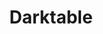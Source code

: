---
blog: https://darktable.org/blog/%27%3Eblog%3C/a%3E%3C/li%3E
codehost: https://github.com/darktable-org/darktable
facebook: http://facebook.com/darktable
logohandle: darktable
sort: darktable
title: Darktable
website: https://www.darktable.org/
---